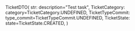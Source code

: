  TicketDTO(
    str: description="Test task",
    TicketCategory: category=TicketCategory.UNDEFINED,
    TicketTypeCommit: type_commit=TicketTypeCommit.UNDEFINED,
    TicketState: state=TicketState.CREATED,
)